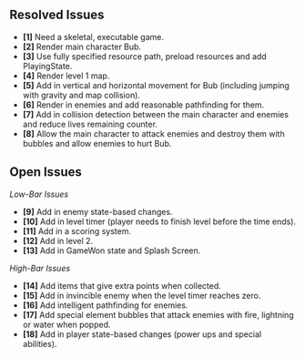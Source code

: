 ## Resolved Issues ##

- **[1]** Need a skeletal, executable game.
- **[2]** Render main character Bub.
- **[3]** Use fully specified resource path, preload resources and add PlayingState.
- **[4]** Render level 1 map.
- **[5]** Add in vertical and horizontal movement for Bub (including jumping with gravity and map collision).
- **[6]** Render in enemies and add reasonable pathfinding for them.
- **[7]** Add in collision detection between the main character and enemies and reduce lives remaining counter.
- **[8]** Allow the main character to attack enemies and destroy them with bubbles and allow enemies to hurt Bub.

## Open Issues ##
 
*Low-Bar Issues*
- **[9]** Add in enemy state-based changes.
- **[10]** Add in level timer (player needs to finish level before the time ends).
- **[11]** Add in a scoring system.
- **[12]** Add in level 2.
- **[13]** Add in GameWon state and Splash Screen.

*High-Bar Issues*
- **[14]** Add items that give extra points when collected.
- **[15]** Add in invincible enemy when the level timer reaches zero.
- **[16]** Add intelligent pathfinding for enemies.
- **[17]** Add special element bubbles that attack enemies with fire, lightning or water when popped.
- **[18]** Add in player state-based changes (power ups and special abilities).